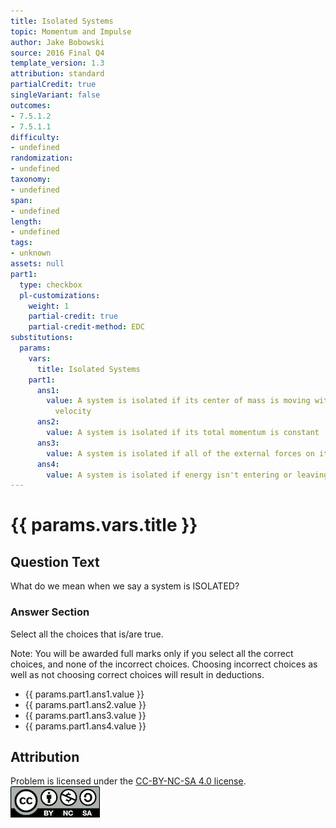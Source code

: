 ```yaml
---
title: Isolated Systems
topic: Momentum and Impulse
author: Jake Bobowski
source: 2016 Final Q4
template_version: 1.3
attribution: standard
partialCredit: true
singleVariant: false
outcomes:
- 7.5.1.2
- 7.5.1.1
difficulty:
- undefined
randomization:
- undefined
taxonomy:
- undefined
span:
- undefined
length:
- undefined
tags:
- unknown
assets: null
part1:
  type: checkbox
  pl-customizations:
    weight: 1
    partial-credit: true
    partial-credit-method: EDC
substitutions:
  params:
    vars:
      title: Isolated Systems
    part1:
      ans1:
        value: A system is isolated if its center of mass is moving with constant
          velocity
      ans2:
        value: A system is isolated if its total momentum is constant
      ans3:
        value: A system is isolated if all of the external forces on it are balanced
      ans4:
        value: A system is isolated if energy isn't entering or leaving the system
---
```

# {{ params.vars.title }}

## Question Text

What do we mean when we say a system is ISOLATED?

### Answer Section

Select all the choices that is/are true.

Note: You will be awarded full marks only if you select all the correct choices, and none of the incorrect choices. Choosing incorrect choices as well as not choosing correct choices will result in deductions.

- {{ params.part1.ans1.value }}
- {{ params.part1.ans2.value }}
- {{ params.part1.ans3.value }}
- {{ params.part1.ans4.value }}

## Attribution

Problem is licensed under the [CC-BY-NC-SA 4.0 license](https://creativecommons.org/licenses/by-nc-sa/4.0/).<br> ![The Creative Commons 4.0 license requiring attribution-BY, non-commercial-NC, and share-alike-SA license.](https://raw.githubusercontent.com/firasm/bits/master/by-nc-sa.png)